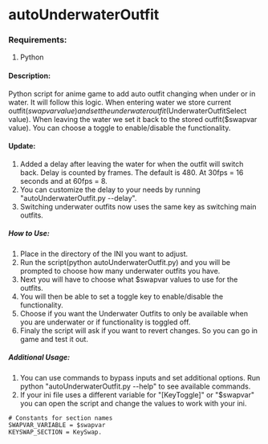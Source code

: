 # autoUnderwaterOutfit
   
### Requirements:
  1. Python
    
    
#### Description:
  Python script for anime game to add auto outfit changing when under or in water. It will follow this logic. When entering water we store current outfit($swapvar value) and set the underwater outfit($UnderwaterOutfitSelect value). When leaving the water we set it back to the stored outfit($swapvar value). You can choose a toggle to enable/disable the functionality.
     

#### Update:
  1. Added a delay after leaving the water for when the outfit will switch back. Delay is counted by frames. The default is 480. At 30fps = 16 seconds and at 60fps = 8.
  2. You can customize the delay to your needs by running "autoUnderwaterOutfit.py --delay".
  3. Switching underwater outfits now uses the same key as switching main outfits.
       
     
##### How to Use:
  1. Place in the directory of the INI you want to adjust.
  2. Run the script(python autoUnderwaterOutfit.py) and you will be prompted to choose how many underwater outfits you have.
  3. Next you will have to choose what $swapvar values to use for the outfits.
  4. You will then be able to set a toggle key to enable/disable the functionality.
  5. Choose if you want the Underwater Outfits to only be available when you are underwater or if functionality is toggled off.
  6. Finaly the script will ask if you want to revert changes. So you can go in game and test it out.
      
      
##### Additional Usage:
  1. You can use commands to bypass inputs and set additional options. Run python "autoUnderwaterOutfit.py --help" to see available commands.
  2. If your ini file uses a different variable for "[KeyToggle]" or "$swapvar" you can open the script and change the values to work with your ini.

```
# Constants for section names
SWAPVAR_VARIABLE = $swapvar
KEYSWAP_SECTION = KeySwap.
```
